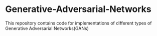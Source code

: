 # Generative-Adversarial-Networks
This repository contains code for implementations of different types of Generative Adversarial Networks(GANs)
